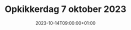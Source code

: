 ---
title: "Opkikkerdag 7 oktober 2023"
date: 2023-10-14T09:00:00+01:00
draft: true
tags: ["modelx"]
---